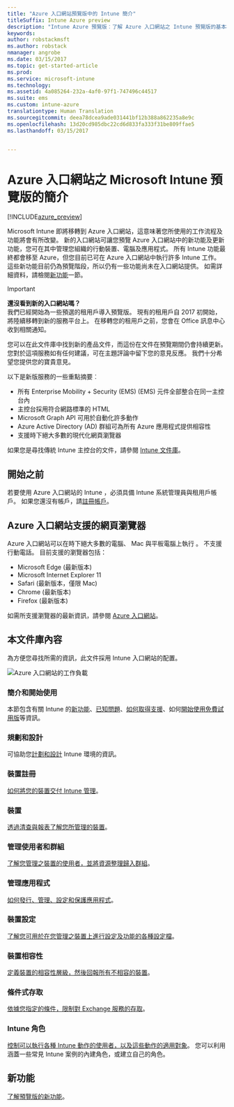 ```yaml
---
title: "Azure 入口網站預覽版中的 Intune 簡介"
titleSuffix: Intune Azure preview
description: "Intune Azure 預覽版︰了解 Azure 入口網站之 Intune 預覽版的基本概念，以及這項服務如何協助您管理裝置。"
keywords: 
author: robstackmsft
ms.author: robstack
nmanager: angrobe
ms.date: 03/15/2017
ms.topic: get-started-article
ms.prod: 
ms.service: microsoft-intune
ms.technology: 
ms.assetid: 4a085264-232a-4af0-97f1-747496c44517
ms.suite: ems
ms.custom: intune-azure
translationtype: Human Translation
ms.sourcegitcommit: deea78dcea9ade031441bf12b388a862235a8e9c
ms.openlocfilehash: 13d20cd985dbc22cd6d833fa333f31be809ffae5
ms.lasthandoff: 03/15/2017


---
```



# <a name="introduction-to-microsoft-intune-in-the-azure-portal-preview"></a>Azure 入口網站之 Microsoft Intune 預覽版的簡介


[!INCLUDE[azure_preview](../includes/azure_preview.md)]

Microsoft Intune 即將移轉到 Azure 入口網站，這意味著您所使用的工作流程及功能將會有所改變。
新的入口網站可讓您預覽 Azure 入口網站中的新功能及更新功能，您可在其中管理您組織的行動裝置、電腦及應用程式。
所有 Intune 功能最終都會移至 Azure，但您目前已可在 Azure 入口網站中執行許多 Intune 工作。 這些新功能目前仍為預覽階段，所以仍有一些功能尚未在入口網站提供。 如需詳細資料，請檢閱[新功能](#what's-new)一節。

> [!IMPORTANT]
> **還沒看到新的入口網站嗎？**<br>
> 我們已經開始為一些預選的租用戶導入預覽版。 現有的租用戶自 2017 初開始，將陸續移轉到新的服務平台上。 在移轉您的租用戶之前，您會在 Office 訊息中心收到相關通知。


您可以在此文件庫中找到新的產品文件，而這份在文件在預覽期間仍會持續更新。 您對於這項服務如有任何建議，可在主題評論中留下您的意見反應。 我們十分希望您提供您的寶貴意見。

<!--- You can view the new Intune technical preview console in Azure at [portal.azure.com]. --->

以下是新版服務的一些重點摘要︰

- 所有 Enterprise Mobility + Security (EMS) (EMS) 元件全部整合在同一主控台內
- 主控台採用符合網路標準的 HTML
- Microsoft Graph API 可用於自動化許多動作
- Azure Active Directory (AD) 群組可為所有 Azure 應用程式提供相容性
- 支援時下絕大多數的現代化網頁瀏覽器

如果您是尋找傳統 Intune 主控台的文件，請參閱 [Intune 文件庫](https://docs.microsoft.com/en-us/intune/)。

## <a name="before-you-start"></a>開始之前

若要使用 Azure 入口網站的 Intune ，必須具備 Intune 系統管理員與租用戶帳戶。 如果您還沒有帳戶，請[註冊帳戶](https://portal.office.com/Signup/Signup.aspx?OfferId=40BE278A-DFD1-470a-9EF7-9F2596EA7FF9&dl=INTUNE_A&ali=1#0%20)。

## <a name="supported-web-browsers-for-the-azure-portal"></a>Azure 入口網站支援的網頁瀏覽器

Azure 入口網站可以在時下絕大多數的電腦、 Mac 與平板電腦上執行 。 不支援行動電話。
目前支援的瀏覽器包括：

- Microsoft Edge (最新版本)
- Microsoft Internet Explorer 11
- Safari (最新版本，僅限 Mac)
- Chrome (最新版本)
- Firefox (最新版本)

如需所支援瀏覽器的最新資訊，請參閱 [Azure 入口網站](https://docs.microsoft.com/azure/azure-preview-portal-supported-browsers-devices)。

## <a name="whats-in-this-library"></a>本文件庫內容

為方便您尋找所需的資訊，此文件採用 Intune 入口網站的配置。

![Azure 入口網站的工作負載](./media/azure-portal-workloads.png)

### <a name="introduction-and-get-started"></a>簡介和開始使用
本節包含有關 Intune 的[新功能](/intune-azure/introduction/whats-new)、[已知問題](/intune-azure/introduction/known-issues-in-the-intune-preview)、[如何取得支援](/intune-azure/introduction/how-to-get-support-for-microsoft-intune)、如何[開始使用免費試用版](/intune-azure/introduction/sign-up-free-trial-microsoft-intune)等資訊。
### <a name="plan-and-design"></a>規劃和設計
可協助您[計劃和設計](/intune-azure/plan-and-design/get-started) Intune 環境的資訊。
### <a name="device-enrollment"></a>裝置註冊
[如何將您的裝置交付 Intune 管理](/intune-azure/enroll-devices/what-is)。
### <a name="devices"></a>裝置
[透過清查與報表了解您所管理的裝置](/intune-azure/manage-devices/what-is)。
### <a name="manage-users-and-groups"></a>管理使用者和群組
[了解您管理之裝置的使用者，並將資源整理歸入群組](/intune-azure/manage-users/what-is)。
### <a name="manage-apps"></a>管理應用程式
[如何發行、管理、設定和保護應用程式](/intune-azure/manage-apps/what-is-app-management)。
### <a name="device-configuration"></a>裝置設定
[了解您可用於在您管理之裝置上進行設定及功能的各種設定檔](/intune-azure/configure-devices/what-are-device-profiles)。
### <a name="device-compliance"></a>裝置相容性
[定義裝置的相容性層級，然後回報所有不相容的裝置](/intune-azure/set-device-compliance/what-is-device-compliance)。
### <a name="conditional-access"></a>條件式存取
[依據您指定的條件，限制對 Exchange 服務的存取](/intune-azure/conditional-access/what-is-conditional-access)。
### <a name="intune-roles"></a>Intune 角色
[控制可以執行各種 Intune 動作的使用者，以及這些動作的適用對象](/intune-azure/access-control/role-based-access-control)。 您可以利用涵蓋一些常見 Intune 案例的內建角色，或建立自己的角色。



## <a name="whats-new"></a>新功能

[了解預覽版的新功能](/intune-azure/introduction/whats-new)。

